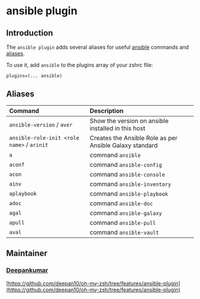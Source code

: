 # ansible plugin

## Introduction

The `ansible plugin` adds several aliases for useful [ansible](https://docs.ansible.com/ansible/latest/index.html) commands and [aliases](#aliases).

To use it, add `ansible` to the plugins array of your zshrc file:

```
plugins=(... ansible)
```

## Aliases

| Command                                    | Description                                                         |
|:-------------------------------------------|:--------------------------------------------------------------------|
| `ansible-version` / `aver`                 | Show the version on ansible installed in this host                  |
| `ansible-role-init <role name>` / `arinit` | Creates the Ansible Role as per Ansible Galaxy standard             |
| `a`                                        | command `ansible`                                                   |
| `aconf`                                    | command `ansible-config`                                            |
| `acon`                                     | command `ansible-console`                                           |
| `ainv`                                     | command `ansible-inventory`                                         |
| `aplaybook`                                | command `ansible-playbook`                                          |
| `adoc`                                     | command `ansible-doc`                                               |
| `agal`                                     | command `ansible-galaxy`                                            |
| `apull`                                    | command `ansible-pull`                                              |
| `aval`                                     | command `ansible-vault`                                             |

## Maintainer

### [Deepankumar](https://github.com/deepan10)

[https://github.com/deepan10/oh-my-zsh/tree/features/ansible-plugin](https://github.com/deepan10/oh-my-zsh/tree/features/ansible-plugin)
